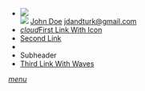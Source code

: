 

  <link type="text/css" rel="stylesheet" href="css/materialize.min.css"  media="screen,projection"/>
  <script type="text/javascript" src="https://code.jquery.com/jquery-2.1.1.min.js"></script>
  <script type="text/javascript" src="js/materialize.min.js"></script>
  <script>
    $(document).ready(function(){
      $('.parallax').parallax();
    });
   </script>
  
<ul id="slide-out" class="side-nav">
    <li><div class="userView">
      <div class="background">
        <img src="images/office.jpg">
      </div>
      <a href="#!user"><img class="circle" src="images/yuna.jpg"></a>
      <a href="#!name"><span class="white-text name">John Doe</span></a>
      <a href="#!email"><span class="white-text email">jdandturk@gmail.com</span></a>
    </div></li>
    <li><a href="#!"><i class="material-icons">cloud</i>First Link With Icon</a></li>
    <li><a href="#!">Second Link</a></li>
    <li><div class="divider"></div></li>
    <li><a class="subheader">Subheader</a></li>
    <li><a class="waves-effect" href="#!">Third Link With Waves</a></li>
  </ul>
  <a href="#" data-activates="slide-out" class="button-collapse"><i class="material-icons">menu</i></a>
  
